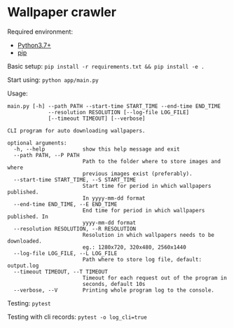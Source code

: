 # Wallpaper crawler

Required environment:
* [Python3.7+](https://www.python.org/downloads/) 
* [pip](https://pip.pypa.io/en/stable/installing/)

Basic setup:
`pip install -r requirements.txt && pip install -e .`

Start using:
`python app/main.py`

Usage: 

```
main.py [-h] --path PATH --start-time START_TIME --end-time END_TIME
             --resolution RESOLUTION [--log-file LOG_FILE]
             [--timeout TIMEOUT] [--verbose]

CLI program for auto downloading wallpapers.

optional arguments:
  -h, --help            show this help message and exit
  --path PATH, --P PATH
                        Path to the folder where to store images and where
                        previous images exist (preferably).
  --start-time START_TIME, --S START_TIME
                        Start time for period in which wallpapers published.
                        In yyyy-mm-dd format
  --end-time END_TIME, --E END_TIME
                        End time for period in which wallpapers published. In
                        yyyy-mm-dd format
  --resolution RESOLUTION, --R RESOLUTION
                        Resolution in which wallpapers needs to be downloaded.
                        eg.: 1280x720, 320x480, 2560x1440
  --log-file LOG_FILE, --L LOG_FILE
                        Path where to store log file, default: output.log
  --timeout TIMEOUT, --T TIMEOUT
                        Timeout for each request out of the program in
                        seconds, default 10s
  --verbose, --V        Printing whole program log to the console.
```

Testing: `pytest`

Testing with cli records: `pytest -o log_cli=true`